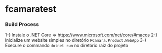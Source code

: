 # fcamaratest

### Build Process


1-) Instale o .NET Core => https://www.microsoft.com/net/core/#macos
2-) Inicialize um website simples no diretório `FCamara.Product.WebApp`
3-) Execure o commando `dotnet run` no diretório raiz do projeto

